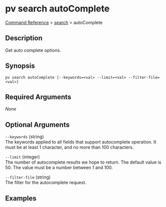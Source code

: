 # pv search autoComplete
[Command Reference](../../../README.md#command-reference) > [search](./main.md) > autoComplete

## Description
Get auto complete options.

## Synopsis
```
pv search autoComplete [--keywords=<val> --limit=<val> --filter-file=<val>]
```

## Required Arguments
*None*

## Optional Arguments
`--keywords` (string)  
The keywords applied to all fields that support autocomplete operation. It must be at least 1 character, and no more than 100 characters.

`--limit` (integer)  
The number of autocomplete results we hope to return. The default value is 50. The value must be a number between 1 and 100.

`--filter-file` (string)  
The filter for the autocomplete request.

## Examples
```powershell

```